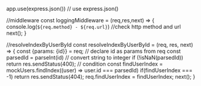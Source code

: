 app.use(express.json()) // use express.json()

//middleware
const loggingMiddleware = (req,res,next) => {
    console.log(`${req.method} - ${req.url}`) //check http method and url
    next();
}

//resolveIndexByUserById
const resolveIndexByUserById = (req, res, next) => {
    const {params: {id}} = req; // declare id as params from req 
    const parsedId = parseInt(id) // convert string to integer
    if (!isNaN(parsedId)) return res.sendStatus(400); // condition
    const findUserIndex = mockUsers.findIndex((user) => user.id === parsedId)
    if(findUserIndex === -1) return res.sendStatus(404);
    req.findUserIndex = findUserIndex;
    next();
}